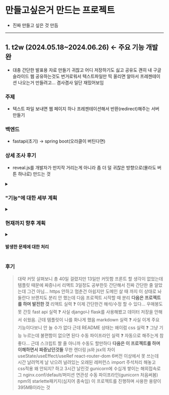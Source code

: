 # 만들고싶은거 만드는 프로젝트

- 진짜 만들고 싶은 것 만듬

---

## 1. t2w (2024.05.18~2024.06.26) <- 주요 기능 개발 완

- 대충 간단한 발표용 자료 만들기 귀찮고 어디 저장하기도 싫고 공유도 괜히 내 구글 슬라이드 웹 공유하는것도 번거로워서 텍스트파일만 띡 올리면 알아서 프레젠테이션 나오는거 만들려고... 겸사겸사 일단 재밌어보임

### 주제

- 텍스트 파일 보내면 웹 페이지 하나 프레젠테이션해서 반환(redirect)해주는 서버 만들기

### 백엔드

- fastapi(초기) -> spring boot(오라클이 버틴다면)

### 상세 조사 후기 

- reveal.js를 개발자가 만지작 거리는게 아니라 좀 더 덜 귀찮은 방향으로(몰라도 버튼 하나로) 만드는 것

<details>
<summary><h3>"기능"에 대한 세부 계획</h3></summary>
<div markdown="1">   

- [X] 1. 가이드용 ppt 제너레이터 만들기(사용설명서) <- 완

- [X] 2. 왼쪽 위에 대주제 써주는 기능 <- 이거 하려면 지금 마크다운 서식 고쳐야하는데...

- [X] 3. 그림 추가 기능(전체/왼/오/위/아래) <- 이거 하려면 지금 마크다운 서식 고쳐야하는데...

- [X] 4. nginx 앞에 둬서 gunicorn로 돌리는 구성 <- 완

- [X] 5. 깃허브 파이프라인 만들어두기 <- <U>**now**</U> 수동 파이프라인 : `cd make_anything;git pull origin master;ps -ef | grep gunicorn | awk 'NR==1 {print $2}' | xargs kill;`으로 구성완료

- [X] 6. 현재 텍스트파일 업로드 후 변환 이 순서로 돌아가는데 이걸 변경해볼것 예전에 봤던 DB없는 사이트처럼 파일내용을 url에 DB처럼 축약시키게 하고 내용은 textarea같은거로 받거나 url로만 만드는 제너레이터 비슷하게 변경해보자 <- 완

- [X] 7. 프레젠테이션 템플릿을 서버에서 내용 축약후 200자 이내라면 URL로도 볼 수 있게 만들어보기 <- 완

- [X] 8. text 페이지에서 프레젠테이션 제작 도움을 위한 버튼만들기(거창한거 아닌것 같았는데 기획하다보니 거창해짐 <U>**1번 기능**</U>과 연관있음) <- 폐기됨

- [X] 9. t2w 브랜치 분리할때 t2w페이지도 분기해서 새 index 페이지 만들기 <- 새 index페이지 완성

- [X] 10. 앗싸리 완전 revealjs 도배하는 종속 페이지 만드는것도 괜찮겠음 다만 iframe분리시켜서 외부에 네비게이터 추가할 수 있게 고민해보기 <- 폐기됨

</div>
</details>

<details>
<summary><h3>현재까지 향후 계획</h3></summary>
<div markdown="1">   

- [X] 1. html 쓰기도 싫을 수 있으니 reveal.js를 아예 안보이게 <- 완

- [X] 2. 다른 기능도 제공하게 향후 계획을 세워보기 <- 세웠지만 변경중

- [X] 3. reveal.js를 대체해서 내가 해보기? <- 이거 하지 말라고함

- [X] 4. 서버에 올릴땐 CORS 확인, docs 막기, presentation 좀 만져놓기 <- 결론적으로 서버만 막으면 프론트는 머리싸맬 필요가 없다. 하지만 할수있는것만 해두자!

- [ ] 5. 나중에 t2w 브랜치 분리하기

- [X] 6. gunicorn에 대해 좀 알아둬야할 필요가 있다. 모니터링 도구가 필요할 수 있음 <- gunicorn 로그 기록은 완료

- [X] 7. 프로젝트가 커질수나 있을진 모르겠지만 아무튼 도메인도 생각해보기. 없다면 githubio나... <- 프로젝트 3개 이상 된다면 고려해볼것

- [ ] 8. 다음 프로젝트 구상하기 <- 기능 추가 할거 생각 안 나면 슬슬 해야함

- [X] 9. 예외처리 <- 완

- [X] 10. 갑작스러운 리액트 공부 <- 임시로 완;
  * 리액트 기본 공부 <- 겉햝기 완
  * TextPage 변환 <- 완
  * 조언 듣기
    - 페이지 이동은 훅으로 해라 <- 조사 완
    - settimeout은 지양하라 <- 아직도 해결할 수 없음
    - useEffect가 정말 필요한 곳인지 고민 <- 실적용해보며 체험한듯
    - bootstrap말고 다른것도 찾아보기 <- 테일윈드
  * FilePage 변환 <- 완
  * Index 변환 <- t2w전용으로 통합 완
  * Guide Markdown 변환 <- 완
  * Guide Custom 변환 <- 완
  * (가능하다면) css 발전시키기 <- 추후에 다시 생각
  * 라이브용 빌드 변환 <- 완
  * 라이브 테스트 <- 완
  * 라이브 환경에 연결 <- 완

- [ ] 11. 이거로 뭘 할 수 있는지에 대한 홍보용 결과물 만들기
  * 사실 revealjs를 파고드는거라 썩 하고싶지 않았는데 내 프로젝트를 누가 쓰기는 할까? 라는 의문에 대한 해결책
  * 가이드 markdown 만들면서 이거 괜찮은데? 생각이 들긴함
  * 저 결과물이 완성되면 Guide Custom부분 변경될 예정

</div>
</details>

<details>
<summary><h4>발생한 문제에 대한 처리</h4></summary>
<div markdown="1">   

- [X] 1. 종속패키지 starlette에 인코딩방식이 latin-1로 되어있어 한글 인코딩이 되지 않는 문제
  * datastructures.py의 __getitem__ 함수에서 header_value decode방식을 latin-1에서 utf-8로 변경
  * responses.py의 Response클래스 set_cookie함수에서 마지막 cookie_val의 encode방식을 latin-1에서 utf-8로
  * 위 작업이 매우 꼽지만 자료 찾아본 결과 최종 답변은 꼬우면 네가 패키지 올려라 입니다
  * 서버에서는 홈의 .local폴더에 있으니 헛짓거리 말기...

- [X] 2. 위 문제를 해결하며 관찰한 결과 venv에 있는 starlette패키지가 아니라 내 컴퓨터에 설치된 python의 starlette패키지를 갖다 쓰는것을 발견(???)
  * vscode의 문제로 가상환경이 아님에도 (venv)가 남아있는 오류가 있으니 가상환경 체크하고 할 것

- [X] 3. 평가판 종료
  * 30일이라면서 왜 7일컷인지는 모르겠지만 아무튼 비용발생은 0

- [X] 4. 서비스로 gunicorn 돌리고있었는데 restart를하면 이전 fastapi는 꺼지지 않는 문제가 있다
  * service restart 대신 수동 재기동 1줄 명령어로 대체함
  * 업데이트된 코드 가져와서 현재 실행중인 gunicorn이 reload상태니까 마스터를 종료시키는 것
  * ps의 pid는 가장 늦고 워커 둘도 마스터보다 늦게 생성되므로 NR==1일 때 gunicorn인 프로세스는 항상 마스터
  * 이것도 프로젝트 늘어나면 서버 늘릴 때 같이 파이프라인 만들 서버 하나 더 만들 예정 그전까진 수동으로 유지

- [X] 5. README.md의 가독성이 처참해서 정리가 필요함 <- 이거로할거임

- [X] 6. 클립보드 복사 메서드가 https에서만 동작하는 메서드임. certbot 돌리기 or clipboard.js사용하기 선택은 충분히 고민
  * 일단 clipboard.js 추가해두고 주석으로 추후 수정될 부분 표시하기 <- 완
  * 나중에 certbot돌리긴 해야함 <- 도메인 사고 해야할것
  * 그래서 도메인 언제 사지? <- 프로젝트 늘어나면 해야할것

- [X] 7. 악의에 찬 .env를 찾기위한 엄청난 로그들... 이런것들을 대처할만한 보안관련 정보를 찾아볼 것
  * nginx geoip설정으로 해외ip차단 완료
  * 국내 이용자만 사용할 예정 어차피 해외 타겟이 아닌 프로젝트다
  * geoip 이후 쳐다도 안봤는데 최근 nginx로그를 보니 여전히 오는중
  ![](images/그와중에꾸준하게들어오는공격.png)

- [X] 8. 도움말/돌아가기 변환 시 하단 프로그레스 바와 네비게이터가 변하지 않는게 좀 불편
  * 고쳐보려고했는데 iframe으로 돌리니까 iframe에서 한 동작이 외부에 영향을 끼칠 수 없다.
  * 이게 보안상 동작하면 안된다. 할거면 iframe계획을 폐기해야하는데 iframe을 폐기하면 revealjs로 사용중이던 틀을 들어내야한다.
  * 어차피 iframe 쓰나 안쓰나 text에서 guide 슬라이드 전환 동작 안되는거 불편하긴했다...
  * 다음 작업 때 index.html 따로 빼면서 동시에 구조를 다시 잡아보겠음
  * 백엔드는 구조 잡고 잘 진행해놓고 왜 프론트는 무지성으로 했냐 반성좀
  * iframe은 example만 남기고 제거하고 슬라이드 넣어보자...
  * 해보다가 이거 안되겠다 이 프로젝트 미완성할거 아니면 뷰쓰거나 기왕 할거 리액트를 배워야겠다

- [X] 9. url 관련 문제
  * 첫 번째 문제, fastapi가 `/potato/api` 를 `/`처럼 받아야하는데 `/potato/api`로 받고 있음
  ![](images/중복프록시에러.png)
  * `rewrite ^/potato/api(.*)$ /$1 break;` 추가해서 `/potato/api`로 들어가면 `/`로 다시 url을 쓰도록 만듦
  * 두 번째 문제, 루트로 진입하면 리액트가 아니라 500에러가 반겨줌
  ![](images/퍼미션에러-accesslog.png)
  ![](images/퍼미션에러-errorlog.png)
  * `cat /var/log/nginx/error.log` 찾아보니 권한 문제라고함
  * `sudo chmod -R 755 /home/ubuntu/make_anything/t2w-react/build` 권한을 올려주고
  * `sudo vi /etc/nginx/nginx.conf` 상단에 user를 www-data가 아니라 ubuntu로 바꿔줌
  * `sudo nginx -s reload` nginx 재시작
  * 세 번째 문제, 해결한 줄 알았는데 `/potato/api`가 `/`까지는 잘 가는데 이후로 `//`로 들어감
  ![](images/더블슬래쉬에러.png)
  * `rewrite ^/potato/api(.*)$ $1 break;`로 변경
  * 네 번째 문제, form으로 전송한 `/uploadText/`(fastapi기준 발송)가 그대로 `/result/`(react기준 실행)로 가도록 반환시켜서 발생
  * fastapi의 해당 부분을 모두 yaml로 변수화시켜 관리할 예정
  * nginx에서 url에 변경이 생기면 yaml파일 하나만 바꾸면 됨
  * 다섯 번째 문제, url만들땐 괜찮은데 직접 만들면 502 Error가 발생
  ![](images/업스트림에러.png)
  * 1기가 짜리라 미안해... 하면서 버퍼 크기를 늘려봄
    ```conf
    proxy_buffer_size 128k;
    proxy_buffers 4 256k;
    proxy_busy_buffers_size 256k;
    ```
  * 버퍼를 늘려주고 보니 백엔드에서 prefix 11글자짜리 가져오겠다고 해놓고 해당 prefix가 아니라 yaml에 있는 모든 데이터를 url에 갖다 놓았던것
  * 수정 후 해결 완료
</div>
</details>

### 후기

> 대략 커밋 살펴보니 총 40일 걸렸지만 13일만 커밋함
> 프론트 할 생각이 없었는데 템플릿 때문에 짜증나서 리액트 3일정도 공부한듯
> 간단해서 진짜 간단한 줄 알았는데 그건 아님...
> https 안하고 멈춘건 아쉽지만 도메인 살 때 까지 이 상태로 놔둘란다
> 브랜치도 분리 안 했는데 다음 프로젝트 시작할 때 분리
> **다음은 프로젝트를 하며 발전한 것**
> 리액트 실력 ❓ 이제 간단한건 해석/수정 할 수 있다... 우매봉도 못 간듯
> fast api 실력 ❓ 사실 django나 flask를 사용해봤고 데이터 저장을 안해서 쉬웠음. 근데 템플릿이 나를 화나게 했음
> markdown 실력 ❓ 사실 이게 주요 기능이다보니 안 늘 수가 없다 근데 README 상태는 왜이럼
> css 실력 ❓ 그냥 기능 누르는데 불편함이 없으면 된다
> 수동 파이프라인 실력 ❓ 자동으로 해주는게 참 좋다... 근데 스크립트 짤 줄 아니까 수동도 할만하다
> **다음은 이 프로젝트를 하며 이해하면서 짜증났던것들**
> 무한 렌더링
> js와 jsx의 차이
> useState/useEffect/useRef
> react-router-dom 6버전 이상에서 못 쓰는데 시간 날려먹게 날 낚으려 널려있는 오래된 레퍼런스
> import 주석처리 해놓고 css적용 왜 안되지? 하고 3시간 날린것
> gunicorn에 수십개 쌓이는 해외접속로그
> nginx.conf/default/퍼미션 연관성
> 수동 파이프라인(gunicorn 처음써봄)
> npm의 starlette패키지(심지어 종속임)
> 이 프로젝트를 진행하며 사용한 용량이 395MB이라는 것